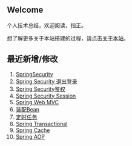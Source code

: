 ## Welcome

个人技术总结，欢迎阅读，指正。

想了解更多关于本站搭建的过程，请点击[关于本站](_docs/AboutMe.md)。

## 最近新增/修改
1. [SpringSecurity](Framework/Spring/SpringSecurity/spring_security.md)
2. [Spring Security 退出登录](Framework/Spring/SpringSecurity/spring_security_logout.md)
3. [Spring Security鉴权](Framework/Spring/SpringSecurity/spring_security_auth.md)
4. [Spring Security Session](Framework/Spring/SpringSecurity/spring_security_session.md)
5. [Spring Web MVC](Framework/Spring/SpringFramework/springweb_mvc.md)
6. [装配Bean](Framework/Spring/SpringFramework/assemble_bean.md)
7. [定时任务](Framework/Spring/SpringFramework/spring_scheduling.md)
8. [Spring Transactional](Framework/Spring/SpringFramework/spring_transactional.md)
9. [Spring Cache](Framework/Spring/SpringFramework/spring_cache.md)
10. [Spring AOP](Framework/Spring/SpringFramework/spring_aop.md)

